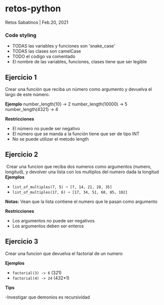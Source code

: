 # retos-python
Retos Sabatinos | Feb.20, 2021

### Code styling
- TODAS las variables y funciones son 'snake_case'
- TODAS las clases son camelCase
- TODO el codigo va comentado
- El nombre de las variables, funciones, clases tiene que ser legible

## Ejercicio 1
Crear una función que reciba un número como argumento y devuelva el largo de este número.

**Ejemplo**
number_length(10) -> 2
number_length(10000) -> 5
number_length(4321) -> 4

**Restricciones**
- El número no puede ser negativo
- El número que se manda a la función tiene que ser de tipo INT
- No se puede utilizar el metodo length

## Ejercicio 2
​
Crear una funcion que reciba dos numeros como argumentos (numero, longitud), y devolver una lista con los multiplos del numero dada la longitud
​
**Ejemplos**
​
- `list_of_multiples(7, 5) ➞ [7, 14, 21, 28, 35]`
​
- `list_of_multiples(17, 6) ➞ [17, 34, 51, 68, 85, 102]`

**Notas:**
Vean que la lista contiene el numero que le pasan como argumento

**Restricciones**
- Los argumentos no puede ser negativos
- Los argumentos deben ser enteros

## Ejercicio 3
Crear una funcion que devuelva el factorial de un numero

**Ejemplos**
- `factorial(3) -> 6` (3*2*1)
- `factorial(4) -> 24` (4*3*2*1)

**Tips**

-Investigar que demonios es recursividad